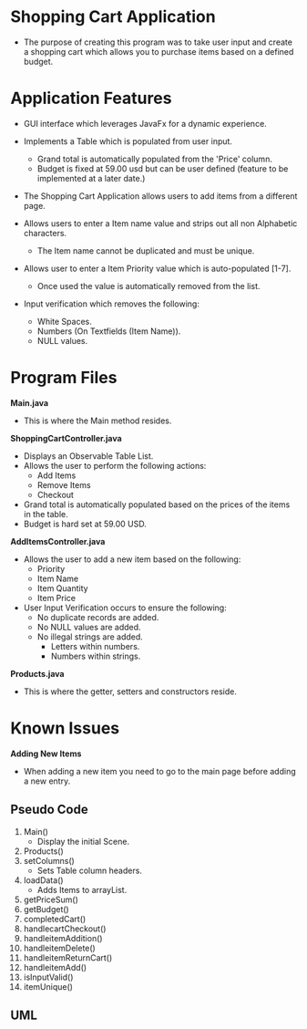 # Shopping Cart Application
- The purpose of creating this program was to take user input and create a shopping cart which allows you to purchase items based on a defined budget.

# Application Features

- GUI interface which leverages JavaFx for a dynamic experience.  
- Implements a Table which is populated from user input.
    - Grand total is automatically populated from the 'Price' column.
    - Budget is fixed at 59.00 usd but can be user defined (feature to be implemented at a later date.) 
    
- The Shopping Cart Application allows users to add items from a different page.
- Allows users to enter a Item name value and strips out all non Alphabetic characters.

    - The Item name cannot be duplicated and must be unique.
- Allows user to enter a Item Priority value which is auto-populated [1-7].
    - Once used the value is automatically removed from the list.
    
- Input verification which removes the following:
     - White Spaces.
     - Numbers (On Textfields (Item Name)).
     - NULL values.

# Program Files
  **Main.java**
   - This is where the Main method resides.
   
  **ShoppingCartController.java**
   
   - Displays an Observable Table List.
   - Allows the user to perform the following actions:
     - Add Items
     - Remove Items
     - Checkout 
   - Grand total is automatically populated based on the prices of the items in the table.
   - Budget is hard set at 59.00 USD.
     
  **AddItemsController.java**
   - Allows the user to add a new item based on the following:
      - Priority
      - Item Name
      - Item Quantity
      - Item Price
   - User Input Verification occurs to ensure the following:
      - No duplicate records are added.
      - No NULL values are added.
      - No illegal strings are added.
        - Letters within numbers.
        - Numbers within strings.
 
  **Products.java**
   - This is where the getter, setters and constructors reside.

# Known Issues
  **Adding New Items**
   - When adding a new item you need to go to the main page before adding a new entry.
  
## Pseudo Code 

1. Main()
    - Display the initial Scene.
2. Products()
3. setColumns()
   - Sets Table column headers.
4. loadData()
   - Adds Items to arrayList.
5. getPriceSum()
6. getBudget()
7. completedCart()
8. handlecartCheckout()
9. handleitemAddition()
10. handleitemDelete() 
11. handleitemReturnCart()
12. handleitemAdd()
13. isInputValid()
14. itemUnique() 
 

    
## UML